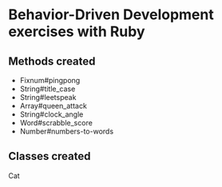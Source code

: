 # Behavior-Driven Development exercises with Ruby

## Methods created
* Fixnum#pingpong
* String#title_case
* String#leetspeak
* Array#queen_attack
* String#clock_angle
* Word#scrabble_score
* Number#numbers-to-words

## Classes created
Cat

